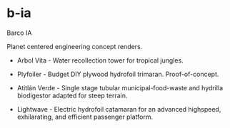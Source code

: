 # b-ia
Barco IA

Planet centered engineering concept renders.

- Arbol Vita - Water recollection tower for tropical jungles.

- Plyfoiler - Budget DIY plywood hydrofoil trimaran. Proof-of-concept.

- Atitlán Verde - Single stage tubular municipal-food-waste and hydrilla biodigestor adapted for steep terrain. 

- Lightwave - Electric hydrofoil catamaran for an advanced highspeed, exhilarating, and efficient passenger platform.
